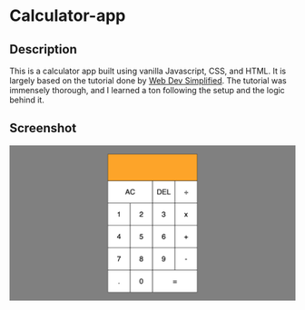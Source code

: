 # Calculator-app

## Description

This is a calculator app built using vanilla Javascript, CSS, and HTML. It is largely based on the tutorial done by <a href="https://www.youtube.com/watch?v=j59qQ7YWLxw&feature=emb_title"> Web Dev Simplified</a>. The tutorial was immensely thorough, and I learned a ton following the setup and the logic behind it. 

## Screenshot


![Calculator App Screenshot](Calculator-App-Screenshot.png)
